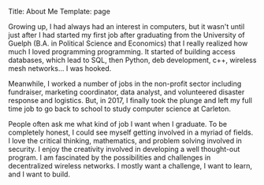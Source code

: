 Title: About Me
Template: page

Growing up, I had always had an interest in computers, but it wasn't until just after I had started my first job after graduating from the University of Guelph (B.A. in Political Science and Economics) that I really realized how much I loved programming programming. It started of building access databases, which lead to SQL, then Python, deb development, c++, wireless mesh networks... I was hooked.

Meanwhile, I worked a number of jobs in the non-profit sector including fundraiser, marketing coordinator, data analyst, and volunteered disaster response and logistics. But, in 2017, I finally took the plunge and left my full time job to go back to school to study computer science at Carleton.

People often ask me what kind of job I want when I graduate. To be completely honest, I could see myself getting involved in a myriad of fields. I love the critical thinking, mathematics, and problem solving involved in security. I enjoy the creativity involved in developing a well thought-out program. I am fascinated by the possibilities and challenges in decentralized wireless networks. I mostly want a challenge, I want to learn, and I want to build.
